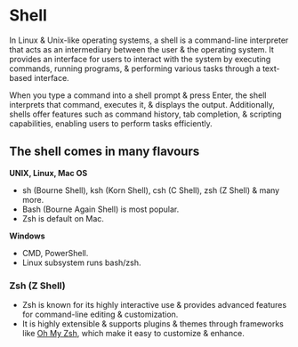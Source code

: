 # Shell
In Linux & Unix-like operating systems, a shell is a command-line interpreter that acts as an intermediary between the user & the operating system. It provides an interface for users to interact with the system by executing commands, running programs, & performing various tasks through a text-based interface.  

When you type a command into a shell prompt & press Enter, the shell interprets that command, executes it, & displays the output. Additionally, shells offer features such as command history, tab completion, & scripting capabilities, enabling users to perform tasks efficiently.

## The shell comes in many flavours
**UNIX, Linux, Mac OS**
- sh (Bourne Shell), ksh (Korn Shell), csh (C Shell), zsh (Z Shell) & many more.
- Bash (Bourne Again Shell) is most popular.
- Zsh is default on Mac.

**Windows**
- CMD, PowerShell.
- Linux subsystem runs bash/zsh.


### Zsh (Z Shell)
- Zsh is known for its highly interactive use & provides advanced features for command-line editing & customization.
- It is highly extensible & supports plugins & themes through frameworks like [Oh My Zsh](https://ohmyz.sh/), which make it easy to customize & enhance.


















